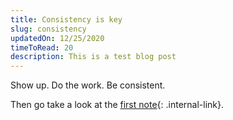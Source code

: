 ```yaml
---
title: Consistency is key
slug: consistency
updatedOn: 12/25/2020
timeToRead: 20
description: This is a test blog post
---
```


Show up. Do the work. Be consistent.

Then go take a look at the [first note](/your-first-note){: .internal-link}.
